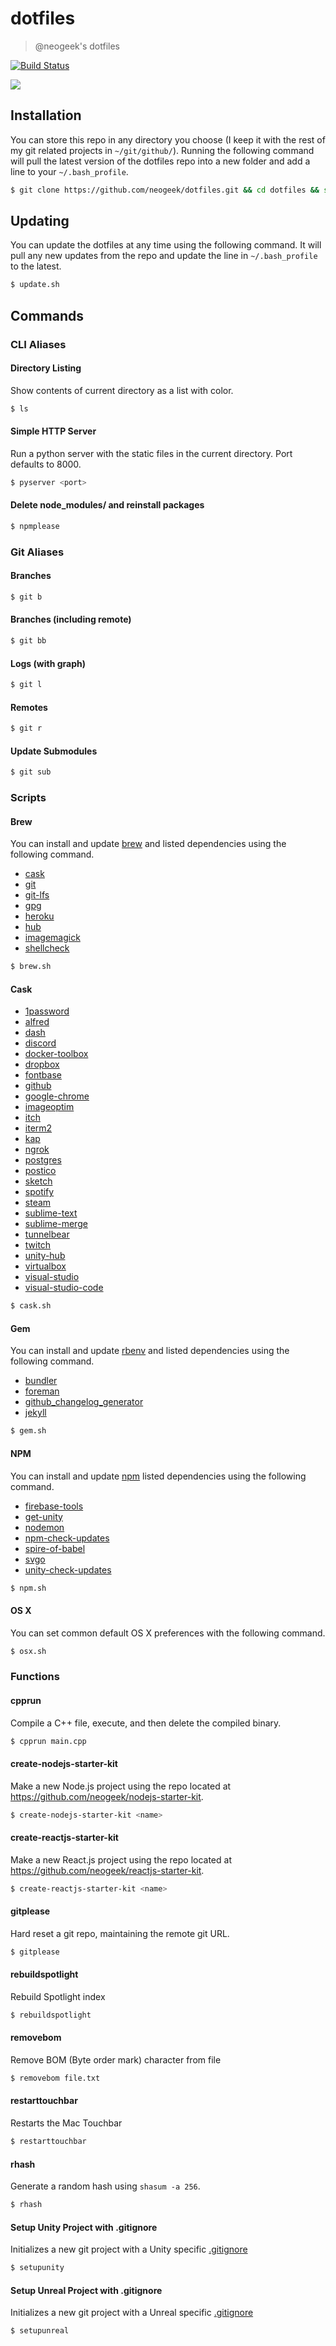 # dotfiles

> @neogeek's dotfiles

[![Build Status](https://travis-ci.org/neogeek/dotfiles.svg?branch=master)](https://travis-ci.org/neogeek/dotfiles)

![](screenshot.png)

## Installation

You can store this repo in any directory you choose (I keep it with the rest of my git related projects in `~/git/github/`). Running the following command will pull the latest version of the dotfiles repo into a new folder and add a line to your `~/.bash_profile`.

```bash
$ git clone https://github.com/neogeek/dotfiles.git && cd dotfiles && source bootstrap.sh
```

## Updating

You can update the dotfiles at any time using the following command. It will pull any new updates from the repo and update the line in `~/.bash_profile` to the latest.

```bash
$ update.sh
```

## Commands

### CLI Aliases

#### Directory Listing

Show contents of current directory as a list with color.

```bash
$ ls
```

#### Simple HTTP Server

Run a python server with the static files in the current directory. Port defaults to 8000.

```bash
$ pyserver <port>
```

#### Delete node_modules/ and reinstall packages

```bash
$ npmplease
```

### Git Aliases

#### Branches

```bash
$ git b
```

#### Branches (including remote)

```bash
$ git bb
```

#### Logs (with graph)

```bash
$ git l
```

#### Remotes

```bash
$ git r
```

#### Update Submodules

```bash
$ git sub
```

### Scripts

#### Brew

You can install and update [brew](http://brew.sh) and listed dependencies using the following command.

-   [cask](http://caskroom.io)
-   [git](https://git-scm.com/)
-   [git-lfs](https://git-lfs.github.com/)
-   [gpg](https://help.github.com/categories/gpg/)
-   [heroku](https://toolbelt.heroku.com/standalone)
-   [hub](https://hub.github.com/)
-   [imagemagick](http://www.imagemagick.org/script/index.php)
-   [shellcheck](https://github.com/koalaman/shellcheck)

```bash
$ brew.sh
```

#### Cask

-   [1password](https://www.1password.com/)
-   [alfred](https://www.alfredapp.com/)
-   [dash](https://kapeli.com/dash)
-   [discord](https://discordapp.com/)
-   [docker-toolbox](https://docs.docker.com/docker-for-mac/)
-   [dropbox](https://www.dropbox.com/)
-   [fontbase](http://fontba.se/)
-   [github](https://desktop.github.com/)
-   [google-chrome](https://www.google.com/chrome/)
-   [imageoptim](https://imageoptim.com/mac)
-   [itch](https://itch.io/)
-   [iterm2](https://www.iterm2.com/)
-   [kap](https://github.com/wulkano/kap)
-   [ngrok](https://ngrok.com/)
-   [postgres](https://postgresapp.com/)
-   [postico](https://eggerapps.at/postico/)
-   [sketch](https://www.sketchapp.com/)
-   [spotify](https://www.spotify.com/us/)
-   [steam](http://store.steampowered.com/)
-   [sublime-text](https://www.sublimetext.com/)
-   [sublime-merge](https://www.sublimemerge.com/)
-   [tunnelbear](https://www.tunnelbear.com/)
-   [twitch](https://www.twitch.tv/)
-   [unity-hub](https://blogs.unity3d.com/2018/01/24/streamline-your-workflow-introducing-unity-hub-beta/)
-   [virtualbox](https://www.virtualbox.org/)
-   [visual-studio](https://visualstudio.com/)
-   [visual-studio-code](https://code.visualstudio.com/)

```bash
$ cask.sh
```

#### Gem

You can install and update [rbenv](https://github.com/sstephenson/rbenv) and listed dependencies using the following command.

-   [bundler](http://bundler.io)
-   [foreman](http://ddollar.github.io/foreman/)
-   [github_changelog_generator](https://github.com/github-changelog-generator/github-changelog-generator)
-   [jekyll](http://jekyllrb.com)

```bash
$ gem.sh
```

#### NPM

You can install and update [npm](https://www.npmjs.com) listed dependencies using the following command.

-   [firebase-tools](https://www.firebase.com/)
-   [get-unity](https://github.com/neogeek/get-unity)
-   [nodemon](https://github.com/remy/nodemon)
-   [npm-check-updates](https://github.com/tjunnone/npm-check-updates)
-   [spire-of-babel](https://github.com/neogeek/spire-of-babel)
-   [svgo](https://github.com/svg/svgo)
-   [unity-check-updates](https://github.com/neogeek/unity-check-updates)

```bash
$ npm.sh
```

#### OS X

You can set common default OS X preferences with the following command.

```bash
$ osx.sh
```

### Functions

#### cpprun

Compile a C++ file, execute, and then delete the compiled binary.

```bash
$ cpprun main.cpp
```

#### create-nodejs-starter-kit

Make a new Node.js project using the repo located at <https://github.com/neogeek/nodejs-starter-kit>.

```bash
$ create-nodejs-starter-kit <name>
```

#### create-reactjs-starter-kit

Make a new React.js project using the repo located at <https://github.com/neogeek/reactjs-starter-kit>.

```bash
$ create-reactjs-starter-kit <name>
```

#### gitplease

Hard reset a git repo, maintaining the remote git URL.

```bash
$ gitplease
```

#### rebuildspotlight

Rebuild Spotlight index

```bash
$ rebuildspotlight
```

#### removebom

Remove BOM (Byte order mark) character from file

```bash
$ removebom file.txt
```

#### restarttouchbar

Restarts the Mac Touchbar

```bash
$ restarttouchbar
```

#### rhash

Generate a random hash using `shasum -a 256`.

```bash
$ rhash
```

#### Setup Unity Project with .gitignore

Initializes a new git project with a Unity specific [.gitignore](https://raw.githubusercontent.com/github/gitignore/master/Unity.gitignore)

```bash
$ setupunity
```

#### Setup Unreal Project with .gitignore

Initializes a new git project with a Unreal specific [.gitignore](https://raw.githubusercontent.com/github/gitignore/master/Unreal.gitignore)

```bash
$ setupunreal
```
